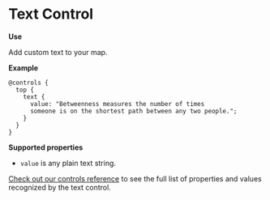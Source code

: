 # Text Control

**Use**

Add custom text to your map.

**Example**

```
@controls {
  top {
    text {
      value: "Betweenness measures the number of times
      someone is on the shortest path between any two people.";
    }
  }
}
```

**Supported properties**

* `value` is any plain text string.

[Check out our controls reference](/guides/controls/controls-reference.md) to see the full list of properties and values recognized by the text control.
